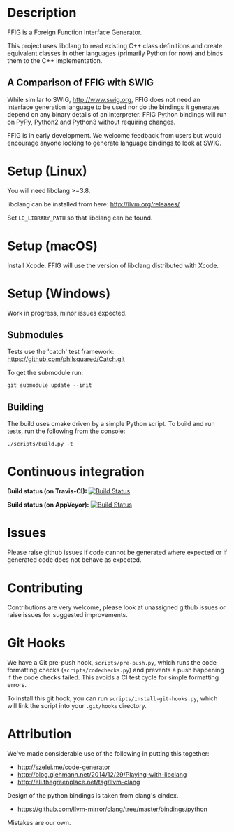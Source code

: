 # Description

FFIG is a Foreign Function Interface Generator.

This project uses libclang to read existing C++ class definitions and create
equivalent classes in other languages (primarily Python for now) and binds them
to the C++ implementation.

## A Comparison of FFIG with SWIG

While similar to SWIG, <http://www.swig.org>, FFIG does not need an interface
generation language to be used nor do the bindings it generates depend on any
binary details of an interpreter. FFIG Python bindings will run on PyPy,
Python2 and Python3 without requiring changes.

FFIG is in early development. We welcome feedback from users but would
encourage anyone looking to generate language bindings to look at SWIG.


# Setup (Linux)

You will need libclang >=3.8.

libclang can be installed from here: <http://llvm.org/releases/>

Set `LD_LIBRARY_PATH` so that libclang can be found.


# Setup (macOS)

Install Xcode. FFIG will use the version of libclang distributed with Xcode.


# Setup (Windows)

Work in progress, minor issues expected.


## Submodules
Tests use the 'catch' test framework: <https://github.com/philsquared/Catch.git>

To get the submodule run:

```
git submodule update --init
```


## Building
The build uses cmake driven by a simple Python script. To build and run tests, run the following from the console:

```
./scripts/build.py -t
```

# Continuous integration

**Build status (on Travis-CI):** [![Build Status](https://travis-ci.org/FFIG/ffig.svg?branch=master)](https://travis-ci.org/FFIG/ffig)

**Build status (on AppVeyor):** [![Build Status](https://ci.appveyor.com/api/projects/status/github/ffig/ffig?branch=master)](https://ci.appveyor.com/project/jbcoe/ffig?branch=master)


# Issues

Please raise github issues if code cannot be generated where expected or if generated code does not behave as expected.


# Contributing

Contributions are very welcome, please look at unassigned github issues or raise issues for suggested improvements.

# Git Hooks

We have a Git pre-push hook, `scripts/pre-push.py`, which runs the code
formatting checks (`scripts/codechecks.py`) and prevents a push happening if
the code checks failed. This avoids a CI test cycle for simple formatting
errors.

To install this git hook, you can run `scripts/install-git-hooks.py`, which
will link the script into your `.git/hooks` directory.

# Attribution

We've made considerable use of the following in putting this together:

* <http://szelei.me/code-generator>
* <http://blog.glehmann.net/2014/12/29/Playing-with-libclang>
* <http://eli.thegreenplace.net/tag/llvm-clang>

Design of the python bindings is taken from clang's cindex.

* <https://github.com/llvm-mirror/clang/tree/master/bindings/python>

Mistakes are our own.

